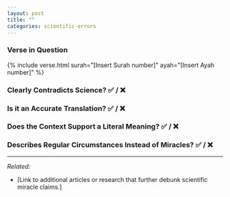 ```yaml
---
layout: post
title: ""
categories: scientific-errors
---
```


### Verse in Question

{% include verse.html surah="[Insert Surah number]" ayah="[Insert Ayah number]" %}

### Clearly Contradicts Science? ✅ / ❌

### Is it an Accurate Translation? ✅ / ❌

### Does the Context Support a Literal Meaning? ✅ / ❌

### Describes Regular Circumstances Instead of Miracles? ✅ / ❌

---

*Related:*

- [Link to additional articles or research that further debunk scientific miracle claims.]
